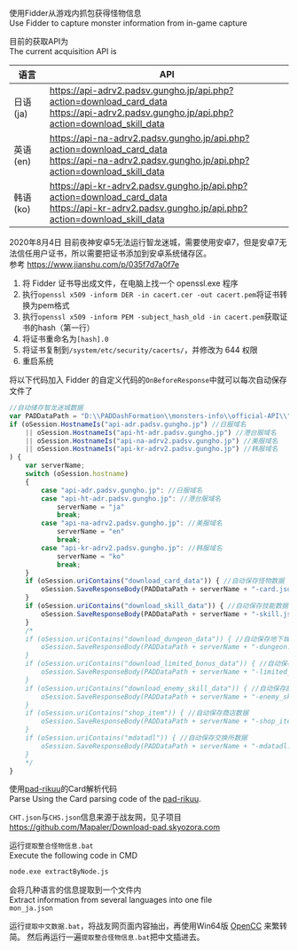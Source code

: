 使用Fidder从游戏内抓包获得怪物信息  
Use Fidder to capture monster information from in-game capture  

目前的获取API为  
The current acquisition API is

| 语言 | API |
| --- | --- |
| 日语(ja) | https://api-adrv2.padsv.gungho.jp/api.php?action=download_card_data<br>https://api-adrv2.padsv.gungho.jp/api.php?action=download_skill_data |
| 英语(en) | https://api-na-adrv2.padsv.gungho.jp/api.php?action=download_card_data<br>https://api-na-adrv2.padsv.gungho.jp/api.php?action=download_skill_data |
| 韩语(ko) | https://api-kr-adrv2.padsv.gungho.jp/api.php?action=download_card_data<br>https://api-kr-adrv2.padsv.gungho.jp/api.php?action=download_skill_data |

2020年8月4日
目前夜神安卓5无法运行智龙迷城，需要使用安卓7，但是安卓7无法信任用户证书，所以需要把证书添加到安卓系统储存区。  
参考 https://www.jianshu.com/p/035f7d7a0f7e
1. 将 Fidder 证书导出成文件，在电脑上找一个 openssl.exe 程序
1. 执行`openssl x509 -inform DER -in cacert.cer -out cacert.pem`将证书转换为pem格式
1. 执行`openssl x509 -inform PEM -subject_hash_old -in cacert.pem`获取证书的hash（第一行）
1. 将证书重命名为`[hash].0`
1. 将证书复制到`/system/etc/security/cacerts/`，并修改为 644 权限
1. 重启系统

将以下代码加入 Fidder 的自定义代码的`OnBeforeResponse`中就可以每次自动保存文件了
```js
//自动储存智龙迷城数据
var PADDataPath = "D:\\PADDashFormation\\monsters-info\\official-API\\";
if (oSession.HostnameIs("api-adr.padsv.gungho.jp") //日服域名
	|| oSession.HostnameIs("api-ht-adr.padsv.gungho.jp") //港台服域名
	|| oSession.HostnameIs("api-na-adrv2.padsv.gungho.jp") //美服域名
	|| oSession.HostnameIs("api-kr-adrv2.padsv.gungho.jp") //韩服域名
) {
	var serverName;
	switch (oSession.hostname)
	{
		case "api-adr.padsv.gungho.jp": //日服域名
		case "api-ht-adr.padsv.gungho.jp": //港台服域名
			serverName = "ja"
			break;
		case "api-na-adrv2.padsv.gungho.jp": //美服域名
			serverName = "en"
			break;
		case "api-kr-adrv2.padsv.gungho.jp": //韩服域名
			serverName = "ko"
			break;
	}
	if (oSession.uriContains("download_card_data")) { //自动保存怪物数据
		oSession.SaveResponseBody(PADDataPath + serverName + "-card.json")
	}
	if (oSession.uriContains("download_skill_data")) { //自动保存技能数据
		oSession.SaveResponseBody(PADDataPath + serverName + "-skill.json")
	}
	/*
	if (oSession.uriContains("download_dungeon_data")) { //自动保存地下城数据
		oSession.SaveResponseBody(PADDataPath + serverName + "-dungeon.json")
	}
	if (oSession.uriContains("download_limited_bonus_data")) { //自动保存limited_bonus数据
		oSession.SaveResponseBody(PADDataPath + serverName + "-limited_bonus.json")
	}
	if (oSession.uriContains("download_enemy_skill_data")) { //自动保存敌人技能数据
		oSession.SaveResponseBody(PADDataPath + serverName + "-enemy_skill.json")
	}
	if (oSession.uriContains("shop_item")) { //自动保存商店数据
		oSession.SaveResponseBody(PADDataPath + serverName + "-shop_item.json")
	}
	if (oSession.uriContains("mdatadl")) { //自动保存交换所数据
		oSession.SaveResponseBody(PADDataPath + serverName + "-mdatadl.json")
	}
	*/
}
```

使用[pad-rikuu](//github.com/kiootic/pad-rikuu)的Card解析代码  
Parse  Using the Card parsing code of the [pad-rikuu](//github.com/kiootic/pad-rikuu).

`CHT.json`与`CHS.json`信息来源于战友网，见子项目 https://github.com/Mapaler/Download-pad.skyozora.com

运行`提取整合怪物信息.bat`   
Execute the following code in CMD
```bat
node.exe extractByNode.js
```
会将几种语言的信息提取到一个文件内  
Extract information from several languages into one file  
`mon_ja.json`

运行`提取中文数据.bat`，将战友网页面内容抽出，再使用Win64版 [OpenCC](https://github.com/BYVoid/OpenCC) 来繁转简。
然后再运行一遍`提取整合怪物信息.bat`把中文插进去。